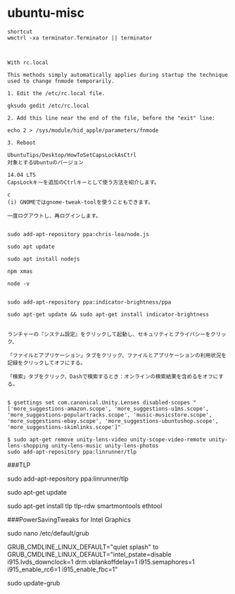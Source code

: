 ubuntu-misc
===========

```
shortcut
wmctrl -xa terminator.Terminator || terminator



With rc.local

This methods simply automatically applies during startup the technique used to change fnmode temporarily.

1. Edit the /etc/rc.local file.

gksudo gedit /etc/rc.local

2. Add this line near the end of the file, before the "exit" line:

echo 2 > /sys/module/hid_apple/parameters/fnmode

3. Reboot 

UbuntuTips/Desktop/HowToSetCapsLockAsCtrl
対象とするUbuntuのバージョン

14.04 LTS
CapsLockキーを追加のCtrlキーとして使う方法を紹介します。

c
(i) GNOMEではgnome-tweak-toolを使うこともできます。

一度ログアウトし、再ログインします。


sudo add-apt-repository ppa:chris-lea/node.js

sudo apt update

sudo apt install nodejs

npm xmas

node -v


sudo add-apt-repository ppa:indicator-brightness/ppa

sudo apt-get update && sudo apt-get install indicator-brightness


ランチャーの『システム設定』をクリックして起動し、セキュリティとプライバシーをクリック、

「ファイルとアプリケーション」タブをクリック、ファイルとアプリケーションの利用状況を記録をクリックしてオフにする。

「検索」タブをクリック、Dashで検索するとき：オンラインの検索結果を含めるをオフにする。


$ gsettings set com.canonical.Unity.Lenses disabled-scopes "['more_suggestions-amazon.scope', 'more_suggestions-u1ms.scope', 'more_suggestions-populartracks.scope', 'music-musicstore.scope', 'more_suggestions-ebay.scope', 'more_suggestions-ubuntushop.scope', 'more_suggestions-skimlinks.scope']"

$ sudo apt-get remove unity-lens-video unity-scope-video-remote unity-lens-shopping unity-lens-music unity-lens-photos 
sudo add-apt-repository ppa:linrunner/tlp
```

###TLP

 sudo add-apt-repository ppa:linrunner/tlp
 
 sudo apt-get update
 
 sudo apt-get install tlp tlp-rdw smartmontools ethtool

###PowerSavingTweaks for Intel Graphics

sudo nano /etc/default/grub

 GRUB_CMDLINE_LINUX_DEFAULT="quiet splash" 
to
 GRUB_CMDLINE_LINUX_DEFAULT="intel_pstate=disable i915.lvds_downclock=1 drm.vblankoffdelay=1 i915.semaphores=1 i915_enable_rc6=1 i915_enable_fbc=1"


sudo update-grub




